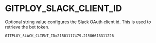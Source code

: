# GITPLOY_SLACK_CLIENT_ID

Optional string value configures the Slack OAuth client id. This is used to retrieve the bot token.

```
GITPLOY_SLACK_CLIENT_ID=21501117479.21586613311226
```